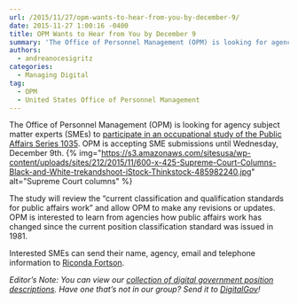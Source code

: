 ```yaml
---
url: /2015/11/27/opm-wants-to-hear-from-you-by-december-9/
date: 2015-11-27 1:00:16 -0400
title: OPM Wants to Hear from You by December 9
summary: 'The Office of Personnel Management (OPM) is looking for agency subject matter experts (SMEs) to participate in an occupational study of the Public Affairs Series 1035. OPM is accepting&nbsp;SME submissions until Wednesday, December 9th. The study will review the &#8220;current classification and qualification standards for public affairs work&#8221; and allow OPM to make any revisions'
authors:
  - andreanocesigritz
categories:
  - Managing Digital
tag:
  - OPM
  - United States Office of Personnel Management
---
```


The Office of Personnel Management (OPM) is looking for agency subject matter experts (SMEs) to [participate in an occupational study of the Public Affairs Series 1035](https://www.chcoc.gov/content/position-classification-standard-public-affairs-series-1035). OPM is accepting SME submissions until Wednesday, December 9th. {% img="https://s3.amazonaws.com/sitesusa/wp-content/uploads/sites/212/2015/11/600-x-425-Supreme-Court-Columns-Black-and-White-trekandshoot-iStock-Thinkstock-485982240.jpg" alt="Supreme Court columns" %} 

The study will review the &#8220;current classification and qualification standards for public affairs work&#8221; and allow OPM to make any revisions or updates. OPM is interested to learn from agencies how public affairs work has changed since the current position classification standard was issued in 1981.

Interested SMEs can send their name, agency, email and telephone information to [Riconda Fortson](mailto:riconda.fortson@opm.gov).

_Editor&#8217;s Note: You can view our [collection of digital government position descriptions](https://www.WHATEVER/resources/sample-position-descriptions-for-digital-government-jobs/). Have one that&#8217;s not in our group? Send it to [DigitalGov](mailto:digitalgov@gsa.gov)!_